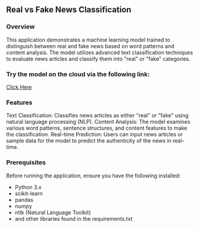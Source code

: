 ## Real vs Fake News Classification

### Overview

This application demonstrates a machine learning model trained to distinguish between real and fake news based on word patterns and content analysis. The model utilizes advanced text classification techniques to evaluate news articles and classify them into "real" or "fake" categories.

### Try the model on the cloud via the following link:

[Click Here](https://neufalcons-project2.streamlit.app/)

### Features

Text Classification: Classifies news articles as either "real" or "fake" using natural language processing (NLP).
Content Analysis: The model examines various word patterns, sentence structures, and content features to make the classification.
Real-time Prediction: Users can input news articles or sample data for the model to predict the authenticity of the news in real-time.

### Prerequisites

Before running the application, ensure you have the following installed:

- Python 3.x
- scikit-learn
- pandas
- numpy
- nltk (Natural Language Toolkit)
- and other libraries found in the requirements.txt

